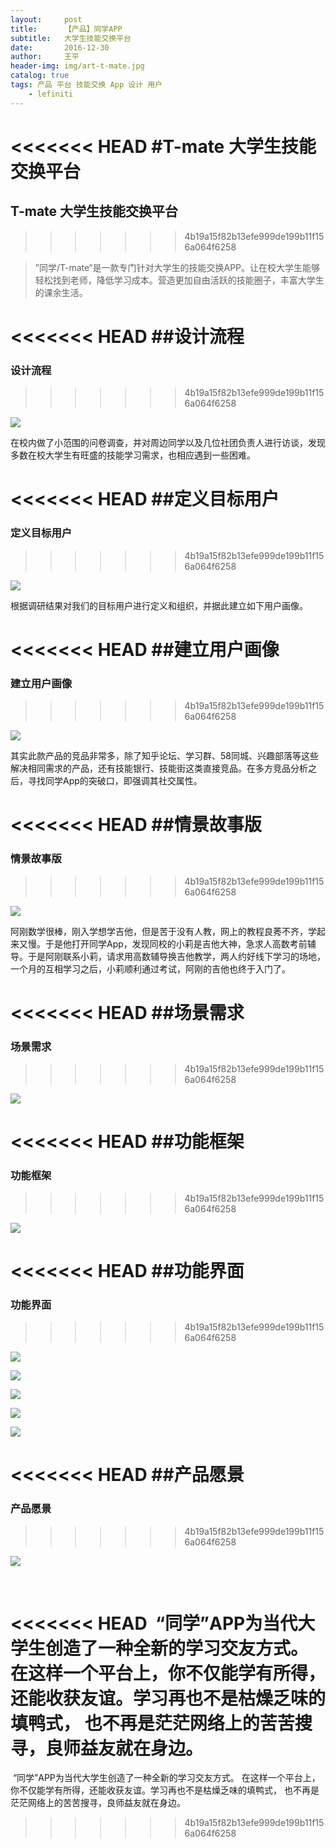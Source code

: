 ```yaml
---
layout:     post
title:      【产品】同学APP
subtitle:   大学生技能交换平台
date:       2016-12-30
author:     王平
header-img: img/art-t-mate.jpg
catalog: true
tags: 产品 平台 技能交换 App 设计 用户
    - lefiniti
---
```


<<<<<<< HEAD
#T-mate 大学生技能交换平台
=======
## T-mate 大学生技能交换平台
>>>>>>> 4b19a15f82b13efe999de199b11f156a064f6258

> ”同学/T-mate“是一款专门针对大学生的技能交换APP。让在校大学生能够轻松找到老师，降低学习成本。营造更加自由活跃的技能圈子，丰富大学生的课余生活。



<<<<<<< HEAD
##设计流程
=======
### 设计流程
>>>>>>> 4b19a15f82b13efe999de199b11f156a064f6258



![](https://ws4.sinaimg.cn/large/006tKfTcly1ftukf18qb3j31kw0hvwpu.jpg)



​        在校内做了小范围的问卷调查，并对周边同学以及几位社团负责人进行访谈，发现多数在校大学生有旺盛的技能学习需求，也相应遇到一些困难。



<<<<<<< HEAD
##定义目标用户
=======
### 定义目标用户
>>>>>>> 4b19a15f82b13efe999de199b11f156a064f6258



![](https://ws1.sinaimg.cn/large/006tKfTcly1ftukf48tw8j31kw0hvjyo.jpg)



​       根据调研结果对我们的目标用户进行定义和组织，并据此建立如下用户画像。



<<<<<<< HEAD
##建立用户画像
=======
### 建立用户画像
>>>>>>> 4b19a15f82b13efe999de199b11f156a064f6258



![](https://ws2.sinaimg.cn/large/006tKfTcgy1ftukfw3hhsj31kw0hvdtq.jpg)



​        其实此款产品的竞品非常多，除了知乎论坛、学习群、58同城、兴趣部落等这些解决相同需求的产品，还有技能银行、技能街这类直接竞品。在多方竞品分析之后，寻找同学App的突破口，即强调其社交属性。



<<<<<<< HEAD
##情景故事版
=======
### 情景故事版
>>>>>>> 4b19a15f82b13efe999de199b11f156a064f6258



![](https://ws3.sinaimg.cn/large/0069RVTdgy1ftvpnvkh3sj31kw0p210t.jpg)



​         阿刚数学很棒，刚入学想学吉他，但是苦于没有人教，网上的教程良莠不齐，学起来又慢。于是他打开同学App，发现同校的小莉是吉他大神，急求人高数考前辅导。于是阿刚联系小莉，请求用高数辅导换吉他教学，两人约好线下学习的场地，一个月的互相学习之后，小莉顺利通过考试，阿刚的吉他也终于入门了。



<<<<<<< HEAD
##场景需求
=======
### 场景需求
>>>>>>> 4b19a15f82b13efe999de199b11f156a064f6258



![](https://ws1.sinaimg.cn/large/0069RVTdgy1ftvpv284czj31kw0ci7jv.jpg)

<<<<<<< HEAD
##功能框架
=======
### 功能框架
>>>>>>> 4b19a15f82b13efe999de199b11f156a064f6258



![](https://ws1.sinaimg.cn/large/0069RVTdgy1ftvpv1v2kzj31kw0k4npd.jpg)

<<<<<<< HEAD
##功能界面
=======
### 功能界面
>>>>>>> 4b19a15f82b13efe999de199b11f156a064f6258



![](https://ws3.sinaimg.cn/large/0069RVTdgy1ftvq28ftmkj31kw0vq7wi.jpg)



![](https://ws1.sinaimg.cn/large/0069RVTdgy1ftvq25y1t9j31kw0tn1ky.jpg)



![](https://ws4.sinaimg.cn/large/0069RVTdgy1ftvq23vo07j31kw0uchdu.jpg)



![](https://ws3.sinaimg.cn/large/0069RVTdgy1ftvq20vtrgj31kw0vqnpd.jpg)



![](https://ws4.sinaimg.cn/large/0069RVTdgy1ftvq1z315pj31kw0tn7wi.jpg)

<<<<<<< HEAD
##产品愿景
=======
### 产品愿景
>>>>>>> 4b19a15f82b13efe999de199b11f156a064f6258



![](https://ws1.sinaimg.cn/large/0069RVTdgy1ftvqhb52zqj31kw0f6n9d.jpg)

​       

<<<<<<< HEAD
​        “同学”APP为当代大学生创造了一种全新的学习交友方式。 在这样一个平台上，你不仅能学有所得，还能收获友谊。学习再也不是枯燥乏味的填鸭式， 也不再是茫茫网络上的苦苦搜寻，良师益友就在身边。 
=======
​        “同学”APP为当代大学生创造了一种全新的学习交友方式。 在这样一个平台上，你不仅能学有所得，还能收获友谊。学习再也不是枯燥乏味的填鸭式， 也不再是茫茫网络上的苦苦搜寻，良师益友就在身边。 
>>>>>>> 4b19a15f82b13efe999de199b11f156a064f6258
